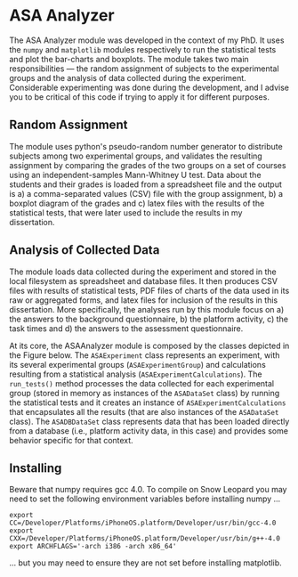 ASA Analyzer
============

The ASA Analyzer module was developed in the context of my PhD. It uses the `numpy` and `matplotlib` modules respectively to run the statistical tests and plot the bar-charts and boxplots. The module takes two main responsibilities — the random assignment of subjects to the experimental groups and the analysis of data collected during the experiment. Considerable experimenting was done during the development, and I advise you to be critical of this code if trying to apply it for different purposes.

Random Assignment
-----------------

The module uses python's pseudo-random number generator to distribute subjects among two experimental groups, and validates the resulting assignment by comparing the grades of the two groups on a set of courses using an independent-samples Mann-Whitney U test. Data about the students and their grades is loaded from a spreadsheet file and the output is a) a comma-separated values (CSV) file with the group assignment, b) a boxplot diagram of the grades and c) latex files with the results of the statistical tests, that were later used to include the results in my dissertation.

Analysis of Collected Data
--------------------------

The module loads data collected during the experiment and stored in the local filesystem as spreadsheet and database files. It then produces CSV files with results of statistical tests, PDF files of charts of the data used in its raw or aggregated forms, and latex files for inclusion of the results in this dissertation. More specifically, the analyses run by this module focus on a) the answers to the background questionnaire, b) the platform activity, c) the task times and d) the answers to the assessment questionnaire.

At its core, the ASAAnalyzer module is composed by the classes depicted in the Figure below. The `ASAExperiment` class represents an experiment, with its several experimental groups (`ASAExperimentGroup`) and calculations resulting from a statistical analysis (`ASAExperimentCalculations`). The `run_tests()` method processes the data collected for each experimental group (stored in memory as instances of the `ASADataSet` class) by running the statistical tests and it creates an instance of `ASAExperimentCalculations` that encapsulates all the results (that are also instances of the `ASADataSet` class). The `ASADBDataSet` class represents data that has been loaded directly from a database (i.e., platform activity data, in this case) and provides some behavior specific for that context.

Installing
----------

Beware that numpy requires gcc 4.0. To compile on Snow Leopard you may need to set the following environment variables before installing numpy ...

    export CC=/Developer/Platforms/iPhoneOS.platform/Developer/usr/bin/gcc-4.0
    export CXX=/Developer/Platforms/iPhoneOS.platform/Developer/usr/bin/g++-4.0
    export ARCHFLAGS='-arch i386 -arch x86_64'

... but you may need to ensure they are not set before installing matplotlib.
